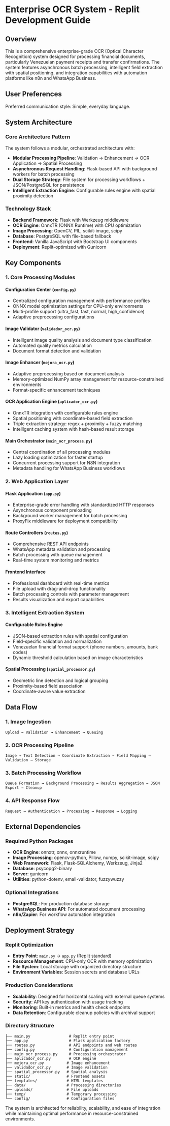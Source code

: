 # Enterprise OCR System - Replit Development Guide

## Overview

This is a comprehensive enterprise-grade OCR (Optical Character Recognition) system designed for processing financial documents, particularly Venezuelan payment receipts and transfer confirmations. The system features asynchronous batch processing, intelligent field extraction with spatial positioning, and integration capabilities with automation platforms like n8n and WhatsApp Business.

## User Preferences

Preferred communication style: Simple, everyday language.

## System Architecture

### Core Architecture Pattern
The system follows a modular, orchestrated architecture with:
- **Modular Processing Pipeline**: Validation → Enhancement → OCR Application → Spatial Processing
- **Asynchronous Request Handling**: Flask-based API with background workers for batch processing
- **Dual Storage Strategy**: File system for processing workflows + JSON/PostgreSQL for persistence
- **Intelligent Extraction Engine**: Configurable rules engine with spatial proximity detection

### Technology Stack
- **Backend Framework**: Flask with Werkzeug middleware
- **OCR Engine**: OnnxTR (ONNX Runtime) with CPU optimization
- **Image Processing**: OpenCV, PIL, scikit-image, scipy
- **Database**: PostgreSQL with file-based fallback
- **Frontend**: Vanilla JavaScript with Bootstrap UI components
- **Deployment**: Replit-optimized with Gunicorn

## Key Components

### 1. Core Processing Modules

#### Configuration Center (`config.py`)
- Centralized configuration management with performance profiles
- ONNX model optimization settings for CPU-only environments
- Multi-profile support (ultra_fast, fast, normal, high_confidence)
- Adaptive preprocessing configurations

#### Image Validator (`validador_ocr.py`)
- Intelligent image quality analysis and document type classification
- Automated quality metrics calculation
- Document format detection and validation

#### Image Enhancer (`mejora_ocr.py`)
- Adaptive preprocessing based on document analysis
- Memory-optimized NumPy array management for resource-constrained environments
- Format-specific enhancement techniques

#### OCR Application Engine (`aplicador_ocr.py`)
- OnnxTR integration with configurable rules engine
- Spatial positioning with coordinate-based field extraction
- Triple extraction strategy: regex + proximity + fuzzy matching
- Intelligent caching system with hash-based result storage

#### Main Orchestrator (`main_ocr_process.py`)
- Central coordination of all processing modules
- Lazy loading optimization for faster startup
- Concurrent processing support for N8N integration
- Metadata handling for WhatsApp Business workflows

### 2. Web Application Layer

#### Flask Application (`app.py`)
- Enterprise-grade error handling with standardized HTTP responses
- Asynchronous component preloading
- Background worker management for batch processing
- ProxyFix middleware for deployment compatibility

#### Route Controllers (`routes.py`)
- Comprehensive REST API endpoints
- WhatsApp metadata validation and processing
- Batch processing with queue management
- Real-time system monitoring and metrics

#### Frontend Interface
- Professional dashboard with real-time metrics
- File upload with drag-and-drop functionality
- Batch processing controls with parameter management
- Results visualization and export capabilities

### 3. Intelligent Extraction System

#### Configurable Rules Engine
- JSON-based extraction rules with spatial configuration
- Field-specific validation and normalization
- Venezuelan financial format support (phone numbers, amounts, bank codes)
- Dynamic threshold calculation based on image characteristics

#### Spatial Processing (`spatial_processor.py`)
- Geometric line detection and logical grouping
- Proximity-based field association
- Coordinate-aware value extraction

## Data Flow

### 1. Image Ingestion
```
Upload → Validation → Enhancement → Queuing
```

### 2. OCR Processing Pipeline
```
Image → Text Detection → Coordinate Extraction → Field Mapping → Validation → Storage
```

### 3. Batch Processing Workflow
```
Queue Formation → Background Processing → Results Aggregation → JSON Export → Cleanup
```

### 4. API Response Flow
```
Request → Authentication → Processing → Response → Logging
```

## External Dependencies

### Required Python Packages
- **OCR Engine**: onnxtr, onnx, onnxruntime
- **Image Processing**: opencv-python, Pillow, numpy, scikit-image, scipy
- **Web Framework**: Flask, Flask-SQLAlchemy, Werkzeug, Jinja2
- **Database**: psycopg2-binary
- **Server**: gunicorn
- **Utilities**: python-dotenv, email-validator, fuzzywuzzy

### Optional Integrations
- **PostgreSQL**: For production database storage
- **WhatsApp Business API**: For automated document processing
- **n8n/Zapier**: For workflow automation integration

## Deployment Strategy

### Replit Optimization
- **Entry Point**: `main.py` → `app.py` (Replit standard)
- **Resource Management**: CPU-only OCR with memory optimization
- **File System**: Local storage with organized directory structure
- **Environment Variables**: Session secrets and database URLs

### Production Considerations
- **Scalability**: Designed for horizontal scaling with external queue systems
- **Security**: API key authentication with usage tracking
- **Monitoring**: Built-in metrics and health check endpoints
- **Data Retention**: Configurable cleanup policies with archival support

### Directory Structure
```
├── main.py                 # Replit entry point
├── app.py                  # Flask application factory
├── routes.py               # API endpoints and web routes
├── config.py               # Configuration management
├── main_ocr_process.py     # Processing orchestrator
├── aplicador_ocr.py        # OCR engine
├── mejora_ocr.py          # Image enhancement
├── validador_ocr.py       # Image validation
├── spatial_processor.py   # Spatial analysis
├── static/                # Frontend assets
├── templates/             # HTML templates
├── data/                  # Processing directories
├── uploads/               # File uploads
├── temp/                  # Temporary processing
└── config/                # Configuration files
```

The system is architected for reliability, scalability, and ease of integration while maintaining optimal performance in resource-constrained environments.